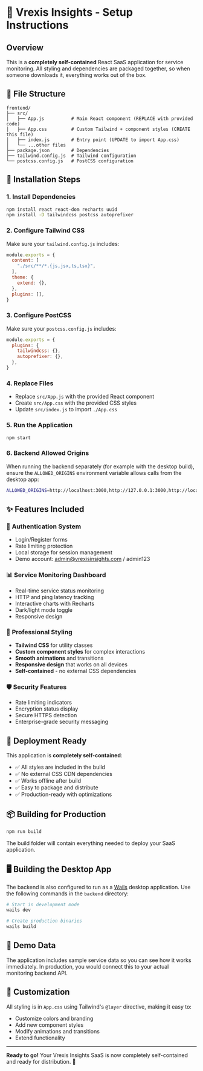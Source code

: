 # 🚀 Vrexis Insights - Setup Instructions

## Overview
This is a **completely self-contained** React SaaS application for service monitoring. All styling and dependencies are packaged together, so when someone downloads it, everything works out of the box.

## 📁 File Structure
```
frontend/
├── src/
│   ├── App.js          # Main React component (REPLACE with provided code)
│   ├── App.css         # Custom Tailwind + component styles (CREATE this file)
│   ├── index.js        # Entry point (UPDATE to import App.css)
│   └── ...other files
├── package.json        # Dependencies
├── tailwind.config.js  # Tailwind configuration
└── postcss.config.js   # PostCSS configuration
```

## 🔧 Installation Steps

### 1. Install Dependencies
```bash
npm install react react-dom recharts uuid
npm install -D tailwindcss postcss autoprefixer
```

### 2. Configure Tailwind CSS
Make sure your `tailwind.config.js` includes:
```javascript
module.exports = {
  content: [
    "./src/**/*.{js,jsx,ts,tsx}",
  ],
  theme: {
    extend: {},
  },
  plugins: [],
}
```

### 3. Configure PostCSS
Make sure your `postcss.config.js` includes:
```javascript
module.exports = {
  plugins: {
    tailwindcss: {},
    autoprefixer: {},
  },
}
```

### 4. Replace Files
- Replace `src/App.js` with the provided React component
- Create `src/App.css` with the provided CSS styles
- Update `src/index.js` to import `./App.css`

### 5. Run the Application
```bash
npm start
```

### 6. Backend Allowed Origins
When running the backend separately (for example with the desktop build), ensure
the `ALLOWED_ORIGINS` environment variable allows calls from the desktop app:

```bash
ALLOWED_ORIGINS=http://localhost:3000,http://127.0.0.1:3000,http://localhost:34115,http://127.0.0.1:34115
```

## ✨ Features Included

### 🔐 **Authentication System**
- Login/Register forms
- Rate limiting protection
- Local storage for session management
- Demo account: admin@vrexisinsights.com / admin123

### 📊 **Service Monitoring Dashboard**
- Real-time service status monitoring
- HTTP and ping latency tracking
- Interactive charts with Recharts
- Dark/light mode toggle
- Responsive design

### 🎨 **Professional Styling**
- **Tailwind CSS** for utility classes
- **Custom component styles** for complex interactions
- **Smooth animations** and transitions
- **Responsive design** that works on all devices
- **Self-contained** - no external CSS dependencies

### 🛡️ **Security Features**
- Rate limiting indicators
- Encryption status display
- Secure HTTPS detection
- Enterprise-grade security messaging

## 🚀 Deployment Ready

This application is **completely self-contained**:
- ✅ All styles are included in the build
- ✅ No external CSS CDN dependencies
- ✅ Works offline after build
- ✅ Easy to package and distribute
- ✅ Production-ready with optimizations

## 📦 Building for Production
```bash
npm run build
```

The build folder will contain everything needed to deploy your SaaS application.

## 🖥 Building the Desktop App
The backend is also configured to run as a [Wails](https://wails.io) desktop
application. Use the following commands in the `backend` directory:

```bash
# Start in development mode
wails dev

# Create production binaries
wails build
```

## 🎯 Demo Data
The application includes sample service data so you can see how it works immediately. In production, you would connect this to your actual monitoring backend API.

## 🔧 Customization
All styling is in `App.css` using Tailwind's `@layer` directive, making it easy to:
- Customize colors and branding
- Add new component styles
- Modify animations and transitions
- Extend functionality

---

**Ready to go!** Your Vrexis Insights SaaS is now completely self-contained and ready for distribution. 🎉
